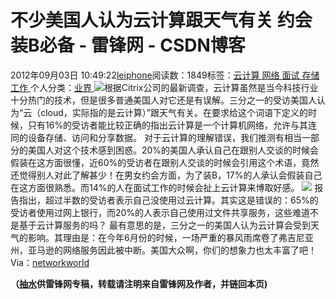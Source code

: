 
# 不少美国人认为云计算跟天气有关 约会装B必备 - 雷锋网 - CSDN博客


2012年09月03日 10:49:22[leiphone](https://me.csdn.net/leiphone)阅读数：1849标签：[云计算																](https://so.csdn.net/so/search/s.do?q=云计算&t=blog)[网络																](https://so.csdn.net/so/search/s.do?q=网络&t=blog)[面试																](https://so.csdn.net/so/search/s.do?q=面试&t=blog)[存储																](https://so.csdn.net/so/search/s.do?q=存储&t=blog)[工作																](https://so.csdn.net/so/search/s.do?q=工作&t=blog)[
							](https://so.csdn.net/so/search/s.do?q=存储&t=blog)[
																					](https://so.csdn.net/so/search/s.do?q=面试&t=blog)个人分类：[业界																](https://blog.csdn.net/leiphone/article/category/873390)
[
																								](https://so.csdn.net/so/search/s.do?q=面试&t=blog)
[
				](https://so.csdn.net/so/search/s.do?q=网络&t=blog)
[
			](https://so.csdn.net/so/search/s.do?q=网络&t=blog)
[
		](https://so.csdn.net/so/search/s.do?q=云计算&t=blog)
![](http://www.leiphone.com/wp-content/uploads/2012/09/444.jpg)根据Citrix公司的最新调查，云计算虽然是当今科技行业十分热门的技术，但是很多普通美国人对它还是有误解。三分之一的受访美国人认为“云（cloud，实际指的是云计算）”跟天气有关。在要求给这个词语下定义的时候，只有16%的受访者能比较正确的指出云计算是一个计算机网络，允许与其连同的设备存储、访问和分享数据。
对于云计算的理解错误，我们推测有相当一部分的美国人对这个技术感到困惑。20%的美国人承认自己在跟别人交谈的时候会假装在这方面很懂，近60%的受访者在跟别人交谈的时候会引用这个术语，竟然还觉得别人对此了解甚少！在男女约会方面，为了装B，17%的人承认会假装自己在这方面很熟悉。而14%的人在面试工作的时候会扯上云计算来博取好感。
![](http://www.leiphone.com/wp-content/uploads/2012/09/Cloud-2.jpg)
报告指出，超过半数的受访者表示自己没使用过云计算。其实这是错误的：65%的受访者使用过网上银行，而20%的人表示自己使用过文件共享服务，这些难道不是基于云计算服务的吗？
最有意思的是，三分之一的美国人认为云计算会受到天气的影响。其理由是：在今年6月份的时候，一场严重的暴风雨席卷了弗吉尼亚州，亚马逊的网络服务因此被中断。美国大众啊，你们的想象力也太丰富了吧！
Via：[networkworld](http://www.networkworld.com/news/2012/082912-weather-cloud-262040.html?source=nww_rss)

**（****[抽水](http://www.leiphone.com/author/ce6093)****供****雷锋网****专稿，转载请注明来自雷锋网及作者，并链回本页)**


